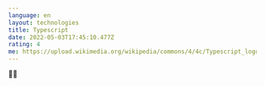 ```yaml
---
language: en
layout: technologies
title: Typescript
date: 2022-05-03T17:45:10.477Z
rating: 4
me: https://upload.wikimedia.org/wikipedia/commons/4/4c/Typescript_logo_2020.svg
---
```

👩‍💻